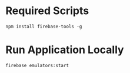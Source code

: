 # Required Scripts

`npm install firebase-tools -g`

# Run Application Locally

`firebase emulators:start`
